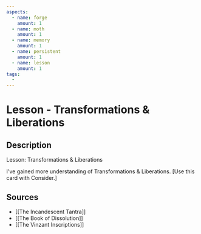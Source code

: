 ```yaml
---
aspects: 
  - name: forge
    amount: 1
  - name: moth
    amount: 1
  - name: memory
    amount: 1
  - name: persistent
    amount: 1
  - name: lesson
    amount: 1
tags:
  - 
---
```


# Lesson - Transformations & Liberations

## Description
Lesson: Transformations & Liberations

I've gained more understanding of Transformations & Liberations. [Use this card with Consider.]
## Sources
- [[The Incandescent Tantra]]
- [[The Book of Dissolution]]
- [[The Vinzant Inscriptions]]
